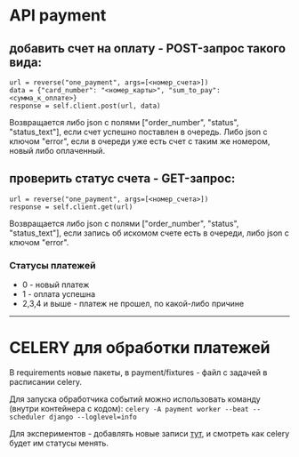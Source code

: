 # API payment

## добавить счет на оплату - POST-запрос такого вида:
    url = reverse("one_payment", args=[<номер_счета>])
    data = {"card_number": "<номер_карты>", "sum_to_pay": <сумма_к_оплате>}
    response = self.client.post(url, data)
Возвращается либо json с полями ["order_number", "status", "status_text"], если счет успешно поставлен в очередь. Либо json с ключом "error", если в очереди уже есть счет с таким же номером, новый либо оплаченный.

## проверить статус счета - GET-запрос:
    url = reverse("one_payment", args=[<номер_счета>])
    response = self.client.get(url)
Возвращается либо json с полями ["order_number", "status", "status_text"], если запись об искомом счете есть в очереди, либо json с ключом "error".

### Статусы платежей
* 0 - новый платеж
* 1 - оплата успешна
* 2,3,4 и выше - платеж не прошел, по какой-либо причине

---
# CELERY для обработки платежей

В requirements новые пакеты, в payment/fixtures - файл с задачей в расписании celery.

Для запуска обработчика событий можно использовать команду (внутри контейнера с кодом):
`celery -A payment worker --beat --scheduler django --loglevel=info`

Для экспериментов - добавлять новые записи [тут](http://127.0.0.1:8000/admin/payment/payment/), и смотреть как celery будет им статусы менять.

